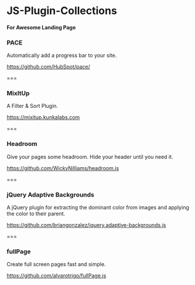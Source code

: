 # JS-Plugin-Collections

#### For Awesome Landing Page

### PACE
Automatically add a progress bar to your site.

https://github.com/HubSpot/pace/

===

### MixItUp
A Filter & Sort Plugin.

https://mixitup.kunkalabs.com

===

### Headroom
Give your pages some headroom. Hide your header until you need it.

https://github.com/WickyNilliams/headroom.js

===

### jQuery Adaptive Backgrounds
A jQuery plugin for extracting the dominant color from images and applying the color to their parent.

https://github.com/briangonzalez/jquery.adaptive-backgrounds.js

===

### fullPage
Create full screen pages fast and simple.

https://github.com/alvarotrigo/fullPage.js





